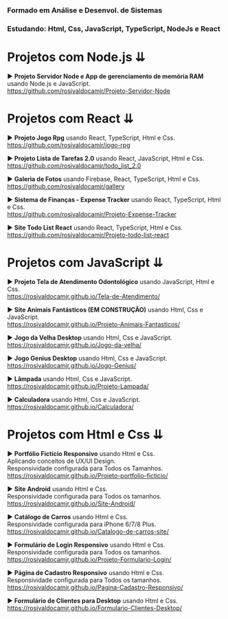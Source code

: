 ### Formado em Análise e Desenvol. de Sistemas
### Estudando: Html, Css, JavaScript, TypeScript, NodeJs e React
# Projetos com Node.js ⇊
▶ **Projeto Servidor Node e App de gerenciamento de memória RAM** usando Node.js e JavaScript.<br>
https://github.com/rosivaldocamjr/Projeto-Servidor-Node

# Projetos com React ⇊
▶ **Projeto Jogo Rpg** usando React, TypeScript, Html e Css.<br>
https://github.com/rosivaldocamjr/jogo-rpg

▶ **Projeto Lista de Tarefas 2.0** usando React, JavaScript, Html e Css.<br>
https://github.com/rosivaldocamjr/todo_list_2.0

▶ **Galeria de Fotos** usando Firebase, React, TypeScript, Html e Css.<br>
https://github.com/rosivaldocamjr/gallery

▶ **Sistema de Finanças - Expense Tracker** usando React, TypeScript, Html e Css.<br>
https://github.com/rosivaldocamjr/Projeto-Expense-Tracker

▶ **Site Todo List React** usando React, TypeScript, Html e Css.<br>
https://github.com/rosivaldocamjr/Projeto-todo-list-react

# Projetos com JavaScript ⇊
▶ **Projeto Tela de Atendimento Odontológico** usando JavaScript, Html e Css.<br>
https://rosivaldocamjr.github.io/Tela-de-Atendimento/

▶ **Site Animais Fantásticos (EM CONSTRUÇÃO)** usando Html, Css e JavaScript.<br>
https://rosivaldocamjr.github.io/Projeto-Animais-Fantasticos/

▶ **Jogo da Velha Desktop** usando Html, Css e JavaScript.<br>
https://rosivaldocamjr.github.io/Jogo-da-velha/

▶ **Jogo Genius Desktop** usando Html, Css e JavaScript.<br>
https://rosivaldocamjr.github.io/Jogo-Genius/

▶ **Lâmpada** usando Html, Css e JavaScript.<br>
https://rosivaldocamjr.github.io/Projeto-Lampada/

▶ **Calculadora** usando Html, Css e JavaScript.<br>
https://rosivaldocamjr.github.io/Calculadora/

# Projetos com Html e Css ⇊
▶ **Portfólio Fictício Responsivo** usando Html e Css.<br>
Aplicando conceitos de UX/UI Design.<br>
Responsividade configurada para Todos os Tamanhos.<br>
https://rosivaldocamjr.github.io/Projeto-portfolio-ficticio/

▶ **Site Android** usando Html e Css.<br>
Responsividade configurada para Todos os tamanhos.<br>
https://rosivaldocamjr.github.io/Site-Android/

▶ **Catálogo de Carros** usando Html e Css.<br>
Responsividade configurada para iPhone 6/7/8 Plus.<br>
https://rosivaldocamjr.github.io/Catalogo-de-carros-site/

▶ **Formulário de Login Responsivo** usando Html e Css.<br>
Responsividade configurada para Todos os tamanhos.<br>
https://rosivaldocamjr.github.io/Projeto-Formulario-Login/

▶ **Página de Cadastro Responsivo** usando Html e Css.<br>
Responsividade configurada para Todos os tamanhos.<br>
https://rosivaldocamjr.github.io/Pagina-Cadastro-Responsivo/

▶ **Formulário de Clientes para Desktop** usando Html e Css.<br>
https://rosivaldocamjr.github.io/Formulario-Clientes-Desktop/
